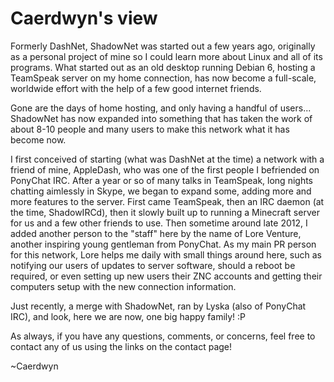 # Caerdwyn's view

Formerly DashNet, ShadowNet was started out a few years ago, originally as 
a personal project of mine so I could learn more about Linux and all of its 
programs. What started out as an old desktop running Debian 6, hosting 
a TeamSpeak server on my home connection, has now become a full-scale, 
worldwide effort with the help of a few good internet friends.

Gone are the days of home hosting, and only having a handful of users... 
ShadowNet has now expanded into something that has taken the work of about 8-10 
people and many users to make this network what it has become now.

I first conceived of starting (what was DashNet at the time) a network with 
a friend of mine, AppleDash, who was one of the first people I befriended on 
PonyChat IRC. After a year or so of many talks in TeamSpeak, long nights 
chatting aimlessly in Skype, we began to expand some, adding more and more 
features to the server. First came TeamSpeak, then an IRC daemon (at the time, 
ShadowIRCd), then it slowly built up to running a Minecraft server for us and 
a few other friends to use. Then sometime around late 2012, I added another 
person to the "staff" here by the name of Lore Venture, another inspiring young 
gentleman from PonyChat. As my main PR person for this network, Lore helps me 
daily with small things around here, such as notifying our users of updates to 
server software, should a reboot be required, or even setting up new users 
their ZNC accounts and getting their computers setup with the new connection 
information.

Just recently, a merge with ShadowNet, ran by Lyska (also of PonyChat IRC), and 
look, here we are now, one big happy family! :P 

As always, if you have any questions, comments, or concerns, feel free to 
contact any of us using the links on the contact page!

~Caerdwyn
